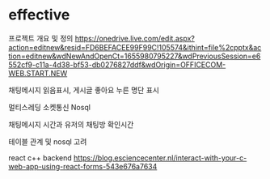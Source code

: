 # effective
프로젝트 개요 및 정의
https://onedrive.live.com/edit.aspx?action=editnew&resid=FD6BEFACEE99F99C!105574&ithint=file%2cpptx&action=editnew&wdNewAndOpenCt=1655980795227&wdPreviousSession=e6552cf9-c11a-4d38-bf53-db0276827ddf&wdOrigin=OFFICECOM-WEB.START.NEW

채팅메시지 읽음표시, 게시글 좋아요 누른 명단 표시

멀티스레딩
소켓통신
Nosql


채팅메시지 시간과
유저의 채팅방 확인시간

테이블 관계 및 nosql 고려


react c++ backend
https://blog.esciencecenter.nl/interact-with-your-c-web-app-using-react-forms-543e676a7634

